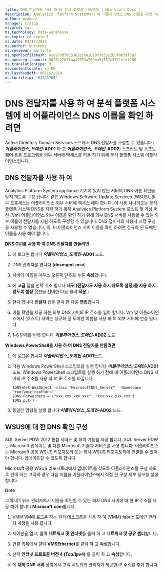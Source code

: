 ```yaml
---
title: DNS 전달자를 사용 하 여 분석 플랫폼 시스템에 | Microsoft Docs "
description: Analytics Platform System에서 비 어플라이언스 DNS 이름을 확인 하려면 DNS 전달자를 사용 합니다.
author: mzaman1
manager: craigg
ms.prod: sql
ms.technology: data-warehouse
ms.topic: conceptual
ms.date: 04/17/2018
ms.author: murshedz
ms.reviewer: martinle
ms.openlocfilehash: 6ce978d7b05382b1a02018f3d5022b0f8bfaf585
ms.sourcegitcommit: 3026c22b7fba19059a769ea5f367c4f51efaf286
ms.translationtype: MT
ms.contentlocale: ko-KR
ms.lasthandoff: 06/15/2019
ms.locfileid: "63243785"
---
```

# <a name="use-a-dns-forwarder-to-resolve-non-appliance-dns-names-in-analytics-platform-system"></a>DNS 전달자를 사용 하 여 분석 플랫폼 시스템에 비 어플라이언스 DNS 이름을 확인 하려면
Active Directory Domain Services 노드에서 DNS 전달자를 구성할 수 있습니다 ( **_어플라이언스\_도메인_-AD01** 하 고  **_어플라이언스\_ 도메인_-AD02**) 스크립트 및 소프트웨어 응용 프로그램을 외부 서버에 액세스를 허용 하기 위해 분석 플랫폼 시스템 어플라이언스입니다.  
  
## <a name="ResolveDNS"></a>DNS 전달자를 사용 하 여  
Analytics Platform System appliance 기기에 있지 않은 서버의 DNS 이름 확인을 방지 하도록 구성 됩니다. 같은 Windows Software Update Services (WSUS), 일부 프로세스는 어플라이언스 외부 서버에 액세스 해야 합니다. 이 사용 시나리오는 분석 플랫폼 시스템 DNS를 지원 하기 위해 Analytics Platform System 호스트 및 가상 머신 (Vm) 어플라이언스 외부 이름을 확인 하기 위해 외부 DNS 서버를 사용할 수 있는 외부 이름이 전달자를 지원 하도록 구성할 수 있습니다. DNS 접미사의 사용자 지정 구성을 사용할 수 없습니다, 즉, 비 어플라이언스 서버 이름을 확인 하려면 정규화 된 도메인 이름을 사용 해야 합니다.  
  
**DNS GUI를 사용 하 여 DNS 전달자를 만들려면**  
  
1.  에 로그온 합니다  **_어플라이언스\_도메인_-AD01** 노드.  
  
2.  DNS 관리자를 엽니다 (**dnsmgmt.msc**).  
  
3.  서버의 이름을 마우스 오른쪽 단추로 누른 **속성**합니다.  
  
4.  에 **고급** 탭을 선택 취소 합니다 **재귀 (전달자도 사용 하지 않도록 설정)를 사용 하지 않도록 설정** 옵션을 선택한 다음 클릭 **적용**.)  
  
5.  클릭 합니다 **전달자** 탭을 클릭 한 다음 **편집**합니다.  
  
6.  이름 확인을 제공 하는 외부 DNS 서버의 IP 주소를 입력 합니다. Vm 및 어플라이언스에서 (호스트) 서버는 정규화 된 도메인 이름을 사용 하 여 외부 서버에 연결 됩니다.  
  
7.  1-6 단계를 반복 합니다  **_어플라이언스\_도메인_-AD02** 노드  
  
**Windows PowerShell을 사용 하 여 DNS 전달자를 만들려면**  
  
1.  에 로그온 합니다  **_어플라이언스\_도메인_-AD01**노드.  
  
2.  다음 Windows PowerShell 스크립트를 실행 합니다  **_어플라이언스\_도메인_-AD01** 노드. Windows PowerShell 스크립트를 실행 하기 전에 비 어플라이언스 DNS 서버의 IP 주소를 사용 하 여 IP 주소를 바꿉니다.  
  
    ```  
    $DNS=Get-WmiObject -class "MicrosoftDNS_Server"  -Namespace "root\microsoftdns"  
    $DNS.Forwarders = ("xxx.xxx.xxx.xxx", "xxx.xxx.xxx.xxx")  
    $DNS.put()  
    ```  
  
3.  동일한 명령을 실행 합니다  **_어플라이언스\_도메인_-AD02** 노드.  
  
## <a name="configuring-dns-resolution-for-wsus"></a>WSUS에 대 한 DNS 확인 구성  
SQL Server PDW 2012 통합 서비스 및 패치 기능을 제공 합니다. SQL Server PDW는 Microsoft 업데이트 및 다른 Microsoft 기술과 서비스를 사용 합니다. 어플라이언스는 Microsoft 공용 WSUS 리포지토리 또는 회사 WSUS 리포지토리에 연결할 수 있어야 합니다. 업데이트할 수 있도록 합니다.  
  
Microsoft 공용 WSUS 리포지토리에서 업데이트를 찾도록 어플라이언스를 구성 하도록 선택 하는 고객의 경우 다음 지침을 어플라이언스에서 적절 한 구성 세부 정보를 설정 합니다.  
  
> [!NOTE]  
> 고객 네트워크 관리자에서 이름을 확인할 수 있는 회사 DNS 서버에 대 한 IP 주소를 제공 해야 합니다 **Microsoft.com**합니다.  
  
1.  VMM VM에 로그온 하는 원격 데스크톱을 사용 하 여 (<fabric domain>VMM) fabric 도메인 관리자 계정을 사용 합니다.  
  
2.  제어판을 열고, 클릭 **네트워크 및 인터넷**를 클릭 하 고 **네트워크 및 공유 센터**합니다.  
  
3.  연결 목록에서 클릭 **VMSEthernet**를 클릭 하 고 **속성**합니다.  
  
4.  선택 **인터넷 프로토콜 버전 4 (Tcp/ipv4)** 를 클릭 하 고 **속성**합니다.  
  
5.  에 **대체 DNS 서버** 상자에서 고객 네트워크 관리자가 제공한 IP 주소를 추가 합니다.  
  
<!-- MISSING LINKS ## See Also  
[Common Metadata Query Examples &#40;SQL Server PDW&#41;](../sqlpdw/common-metadata-query-examples-sql-server-pdw.md)  -->  
  
